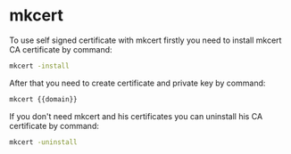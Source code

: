 # mkcert

To use self signed certificate with mkcert firstly you need to install mkcert CA certificate by command:

```bash
mkcert -install
```

After that you need to create certificate and private key by command:

```bash
mkcert {{domain}}
```

If you don't need mkcert and his certificates you can uninstall his CA certificate by command:

```bash
mkcert -uninstall
```
